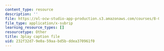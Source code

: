 ```yaml
---
content_type: resource
description: ''
file: https://ol-ocw-studio-app-production.s3.amazonaws.com/courses/8-01sc-classical-mechanics-fall-2016/232f32d79e0a59aabd5bddea370961f0_uua2hbbp7h4.vtt
file_type: application/x-subrip
learning_resource_types: []
resourcetype: Other
title: 3play caption file
uid: 232f32d7-9e0a-59aa-bd5b-ddea370961f0
---
```


